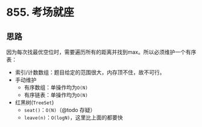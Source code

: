 # 855. 考场就座

## 思路

因为每次找最优空位时，需要遍历所有的距离并找到max。所以必须维护一个有序表：

- 索引/计数数组：题目给定的范围很大，内存顶不住，故不可行。
- 手动维护
  - 有序数组：单操作均为`O(N)`
  - 有序链表：单操作均为`O(N)`
- 红黑树(`TreeSet`)
  - `seat()`：`O(N)`（@todo 存疑）
  - `leave(n)`：`O(logN)`，这里比上面的都要快
